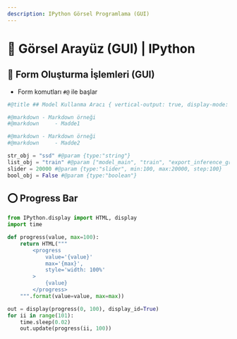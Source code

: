 ```yaml
---
description: IPython Görsel Programlama (GUI)
---
```

# 🔆 Görsel Arayüz (GUI) | IPython

## 📃 Form Oluşturma İşlemleri (GUI)

* Form komutları `#@` ile başlar

```python
#@title ## Model Kullanma Aracı { vertical-output: true, display-mode: "form" }

#@markdown - Markdown örneği
#@markdown     - Madde1

#@markdown - Markdown örneği
#@markdown     - Madde2

str_obj = "ssd" #@param {type:"string"}
list_obj = "train" #@param ["model_main", "train", "export_inference_graph"]
slider = 20000 #@param {type:"slider", min:100, max:20000, step:100}
bool_obj = False #@param {type:"boolean"}
```

## ⭕ Progress Bar

```python
from IPython.display import HTML, display
import time

def progress(value, max=100):
    return HTML("""
        <progress
            value='{value}'
            max='{max}',
            style='width: 100%'
        >
            {value}
        </progress>
    """.format(value=value, max=max))

out = display(progress(0, 100), display_id=True)
for ii in range(101):
    time.sleep(0.02)
    out.update(progress(ii, 100))
```
